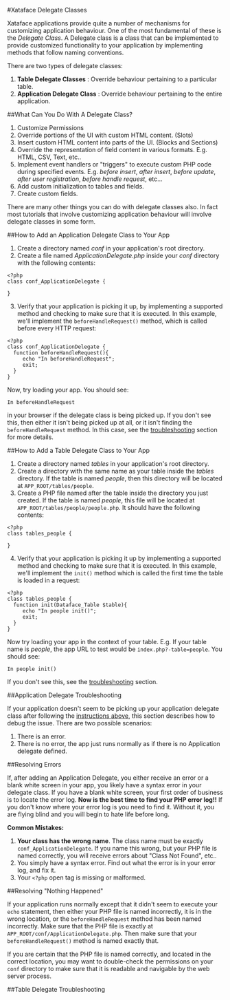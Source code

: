#Xataface Delegate Classes

Xataface applications provide quite a number of mechanisms for customizing application behaviour. One of the most fundamental of these is the *Delegate Class*.  A Delegate class is a class that can be implemented to provide customized functionality to your application by implementing methods that follow naming conventions.

There are two types of delegate classes:

1. **Table Delegate Classes** : Override behaviour pertaining to a particular table.
2. **Application Delegate Class** : Override behaviour pertaining to the entire application.

##What Can You Do With A Delegate Class?

1. Customize Permissions
2. Override portions of the UI with custom HTML content. (Slots)
3. Insert custom HTML content into parts of the UI. (Blocks and Sections)
4. Override the representation of field content in various formats. E.g. HTML, CSV, Text, etc..
5. Implement event handlers or "triggers" to execute custom PHP code during specified events.  E.g. *before insert*, *after insert*, *before update*, *after user registration*, *before handle request*, etc...
6. Add custom initialization to tables and fields.
7. Create custom fields.

There are many other things you can do with delegate classes also.  In fact most tutorials that involve customizing application behaviour will involve delegate classes in some form.

<a name="application-delegate-example"></a>

##How to Add an Application Delegate Class to Your App

1. Create a directory named *conf* in your application's root directory.
2. Create a file named *ApplicationDelegate.php* inside your *conf* directory with the following contents:
 
 ~~~
 <?php
 class conf_ApplicationDelegate {
 
 }
 ~~~

3. Verify that your application is picking it up, by implementing a supported method and checking to make sure that it is executed.  In this example, we'll implement the `beforeHandleRequest()` method, which is called before every HTTP request:

 ~~~
 <?php
 class conf_ApplicationDelegate {
   function beforeHandleRequest(){
      echo "In beforeHandleRequest";
      exit;
   }
 }
 ~~~
Now, try loading your app.  You should see:

 ~~~
 In beforeHandleRequest
 ~~~
in your browser if the delegate class is being picked up.  If you don't see this, then either it isn't being picked up at all, or it isn't finding the `beforeHandleRequest` method.  In this case, see the [troubleshooting](#application-delegate-troubleshooting) section for more details.

##How to Add a Table Delegate Class to Your App

1. Create a directory named *tables* in your application's root directory.
2. Create a directory with the same name as your table inside the *tables* directory.  If the table is named *people*, then this directory will be located at `APP_ROOT/tables/people`.
3. Create a PHP file named after the table inside the directory you just created.  If the table is named *people*, this file will be located at `APP_ROOT/tables/people/people.php`.  It should have the following contents:

 ~~~
 <?php
 class tables_people {
 
 }
 ~~~
4. Verify that your application is picking it up by implementing a supported method and checking to make sure that it is executed.  In this example, we'll implement the `init()` method which is called the first time the table is loaded in a request:

 ~~~
 <?php
 class tables_people {
   function init(Dataface_Table $table){
      echo "In people init()";
      exit;
   }
 }
 ~~~

Now try loading your app in the context of your table.  E.g. If your table name is *people*, the app URL to test would be `index.php?-table=people`.  You should see:

 ~~~
 In people init()
 ~~~
If you don't see this, see the [troubleshooting](#table-delegate-troubleshooting) section.

##Application Delegate Troubleshooting

If your application doesn't seem to be picking up your application delegate class after following the [instructions above](#application-delegate-example), this section describes how to debug the issue.  There are two possible scenarios:

1. There is an error.
2. There is no error, the app just runs normally as if there is no Application delegate defined.

##Resolving Errors

If, after adding an Application Delegate, you either receive an error or a blank white screen in your app, you likely have a syntax error in your delegate class.  If you have a blank white screen, your first order of business is to locate the error log.  **Now is the best time to find your PHP error log!!**  If you don't know where your error log is you need to find it.  Without it, you are flying blind and you will begin to hate life before long.

**Common Mistakes:**

1. **Your class has the wrong name**. The class name must be exactly `conf_ApplicationDelegate`.  If you name this wrong, but your PHP file is named correctly, you will receive errors about "Class Not Found", etc..
2. You simply have a syntax error.  Find out what the error is in your error log, and fix it.
3. Your `<?php` open tag is missing or malformed.

##Resolving "Nothing Happened"

If your application runs normally except that it didn't seem to execute your `echo` statement, then either your PHP file is named incorrectly, it is in the wrong location, or the `beforeHandleRequest` method has been named incorrectly.  Make sure that the PHP file is exactly at `APP_ROOT/conf/ApplicationDelegate.php`.  Then make sure that your `beforeHandleRequest()` method is named exactly that.

If you are certain that the PHP file is named correctly, and located in the correct location, you may want to double-check the permissions on your `conf` directory to make sure that it is readable and navigable by the web server process.

##Table Delegate Troubleshooting

